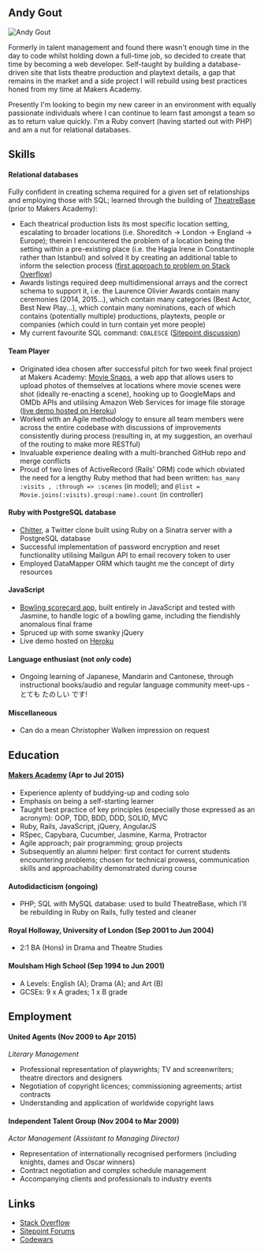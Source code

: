 ## Andy Gout

![Andy Gout](https://avatars0.githubusercontent.com/u/10484515?v=3&s=128)

Formerly in talent management and found there wasn't enough time in the day to code whilst holding down a full-time job, so decided to create that time by becoming a web developer. Self-taught by building a database-driven site that lists theatre production and playtext details, a gap that remains in the market and a side project I will rebuild using best practices honed from my time at Makers Academy.

Presently I'm looking to begin my new career in an environment with equally passionate individuals where I can continue to learn fast amongst a team so as to return value quickly. I'm a Ruby convert (having started out with PHP) and am a nut for relational databases.


## Skills

#### Relational databases

Fully confident in creating schema required for a given set of relationships and employing those with SQL; learned through the building of [TheatreBase](https://github.com/andygout/theatrebase_php) (prior to Makers Academy):

- Each theatrical production lists its most specific location setting, escalating to broader locations (i.e. Shoreditch -> London -> England -> Europe); therein I encountered the problem of a location being the setting within a pre-existing place (i.e. the Hagia Irene in Constantinople rather than Istanbul) and solved it by creating an additional table to inform the selection process ([first approach to problem on Stack Overflow](http://stackoverflow.com/questions/21658272/create-loop-within-sql-select-statement-until-chain-broken))
- Awards listings required deep multidimensional arrays and the correct schema to support it, i.e. the Laurence Olivier Awards contain many ceremonies (2014, 2015...), which contain many categories (Best Actor, Best New Play...), which contain many nominations, each of which contains (potentially multiple) productions, playtexts, people or companies (which could in turn contain yet more people)
- My current favourite SQL command: `COALESCE` ([Sitepoint discussion](http://community.sitepoint.com/t/sql-update-using-case-when-with-php-variable-as-argument/114817/8))


#### Team Player

- Originated idea chosen after successful pitch for two week final project at Makers Academy: [Movie Snaps](https://github.com/andygout/Movie-Snaps), a web app that allows users to upload photos of themselves at locations where movie scenes were shot (ideally re-enacting a scene), hooking up to GoogleMaps and OMDb APIs and utilising Amazon Web Services for image file storage ([live demo hosted on Heroku](https://movie-snaps.herokuapp.com/))
- Worked with an Agile methodology to ensure all team members were across the entire codebase with discussions of improvements consistently during process (resulting in, at my suggestion, an overhaul of the routing to make more RESTful)
- Invaluable experience dealing with a multi-branched GitHub repo and merge conflicts
- Proud of two lines of ActiveRecord (Rails' ORM) code which obviated the need for a lengthy Ruby method that had been written: `has_many :visits , :through => :scenes` (in model); and
 `@list = Movie.joins(:visits).group(:name).count` (in controller)


#### Ruby with PostgreSQL database
- [Chitter](https://github.com/andygout/chitter-challenge), a Twitter clone built using Ruby on a Sinatra server with a PostgreSQL database
- Successful implementation of password encryption and reset functionality utilising Mailgun API to email recovery token to user
- Employed DataMapper ORM which taught me the concept of dirty resources


#### JavaScript

- [Bowling scorecard app](https://github.com/andygout/bowling-challenge), built entirely in JavaScript and tested with Jasmine, to handle logic of a bowling game, including the fiendishly anomalous final frame
- Spruced up with some swanky jQuery
- Live demo hosted on [Heroku](https://dry-harbor-7560.herokuapp.com/)


#### Language enthusiast (not *only* code)

- Ongoing learning of Japanese, Mandarin and Cantonese, through instructional books/audio and regular language community meet-ups - とても たのしい です!


#### Miscellaneous

- Can do a mean Christopher Walken impression on request


## Education

#### [Makers Academy](http://beta.makersacademy.com/) (Apr to Jul 2015)

- Experience aplenty of buddying-up and coding solo
- Emphasis on being a self-starting learner
- Taught best practice of key principles (especially those expressed as an acronym): OOP, TDD, BDD, DDD, SOLID, MVC
- Ruby, Rails, JavaScript, jQuery, AngularJS
- RSpec, Capybara, Cucumber, Jasmine, Karma, Protractor
- Agile approach; pair programming; group projects
- Subsequently an alumni helper: first contact for current students encountering problems; chosen for technical prowess, communication skills and approachability demonstrated during course


#### Autodidacticism (ongoing)

- PHP; SQL with MySQL database: used to build TheatreBase, which I'll be rebuilding in Ruby on Rails, fully tested and cleaner


#### Royal Holloway, University of London (Sep 2001 to Jun 2004)

- 2:1 BA (Hons) in Drama and Theatre Studies


#### Moulsham High School (Sep 1994 to Jun 2001)

- A Levels: English (A); Drama (A); and Art (B)
- GCSEs: 9 x A grades; 1 x B grade


## Employment

#### United Agents (Nov 2009 to Apr 2015)
*Literary Management*

- Professional representation of playwrights; TV and screenwriters; theatre directors and designers
- Negotiation of copyright licences; commissioning agreements; artist contracts
- Understanding and application of worldwide copyright laws


#### Independent Talent Group (Nov 2004 to Mar 2009)
*Actor Management (Assistant to Managing Director)*

- Representation of internationally recognised performers (including knights, dames and Oscar winners)
- Contract negotiation and complex schedule management
- Accompanying clients and professionals to industry events


## Links

- [Stack Overflow](http://stackoverflow.com/users/1780767/andy-gout)
- [Sitepoint Forums](http://community.sitepoint.com/users/andygout/activity)
- [Codewars](http://www.codewars.com/users/andygout)